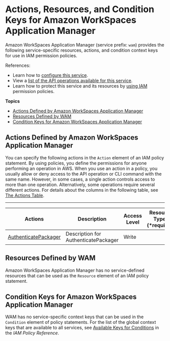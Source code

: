 # Actions, Resources, and Condition Keys for Amazon WorkSpaces Application Manager<a name="list_amazonworkspacesapplicationmanager"></a>

Amazon WorkSpaces Application Manager \(service prefix: `wam`\) provides the following service\-specific resources, actions, and condition context keys for use in IAM permission policies\.

References:
+ Learn how to [configure this service](https://docs.aws.amazon.com/wam/latest/adminguide/)\.
+ View a [list of the API operations available for this service](https://docs.aws.amazon.com/wam/latest/APIReference/)\.
+ Learn how to protect this service and its resources by [using IAM](https://docs.aws.amazon.com/wam/latest/adminguide/access_permissions.html) permission policies\.

**Topics**
+ [Actions Defined by Amazon WorkSpaces Application Manager](#amazonworkspacesapplicationmanager-actions-as-permissions)
+ [Resources Defined by WAM](#amazonworkspacesapplicationmanager-resources-for-iam-policies)
+ [Condition Keys for Amazon WorkSpaces Application Manager](#amazonworkspacesapplicationmanager-policy-keys)

## Actions Defined by Amazon WorkSpaces Application Manager<a name="amazonworkspacesapplicationmanager-actions-as-permissions"></a>

You can specify the following actions in the `Action` element of an IAM policy statement\. By using policies, you define the permissions for anyone performing an operation in AWS\. When you use an action in a policy, you usually allow or deny access to the API operation or CLI command with the same name\. However, in some cases, a single action controls access to more than one operation\. Alternatively, some operations require several different actions\. For details about the columns in the following table, see [The Actions Table](reference_policies_actions-resources-contextkeys.md#actions_table)\.


****  

| Actions | Description | Access Level | Resource Types \(\*required\) | Condition Keys | Dependent Actions | 
| --- | --- | --- | --- | --- | --- | 
|   [ AuthenticatePackager ](https://docs.aws.amazon.com/wam/latest/APIReference/API_AuthenticatePackager.html)  | Description for AuthenticatePackager | Write |  |  |  | 

## Resources Defined by WAM<a name="amazonworkspacesapplicationmanager-resources-for-iam-policies"></a>

Amazon WorkSpaces Application Manager has no service\-defined resources that can be used as the `Resource` element of an IAM policy statement\.

## Condition Keys for Amazon WorkSpaces Application Manager<a name="amazonworkspacesapplicationmanager-policy-keys"></a>

WAM has no service\-specific context keys that can be used in the `Condition` element of policy statements\. For the list of the global context keys that are available to all services, see [Available Keys for Conditions](reference_policies_condition-keys.html#AvailableKeys) in the *IAM Policy Reference*\.
